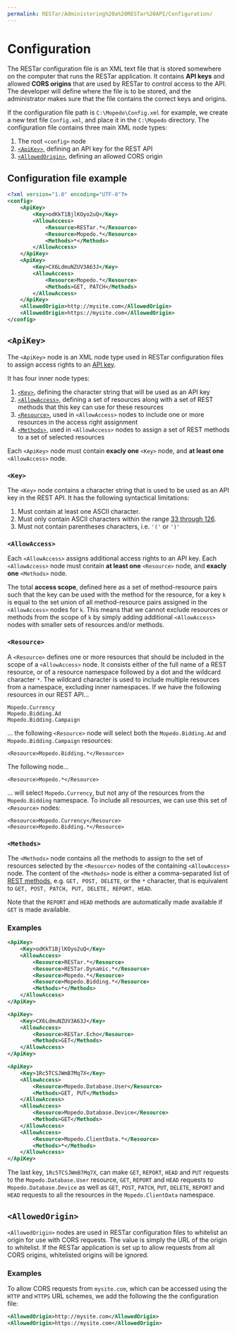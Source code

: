 ```yaml
---
permalink: RESTar/Administering%20a%20RESTar%20API/Configuration/
---
```


# Configuration

The RESTar configuration file is an XML text file that is stored somewhere on the computer that runs the RESTar application. It contains **API keys** and allowed **CORS origins** that are used by RESTar to control access to the API. The developer will define where the file is to be stored, and the administrator makes sure that the file contains the correct keys and origins.

If the configuration file path is `C:\Mopedo\Config.xml` for example, we create a new text file `Config.xml`, and place it in the `C:\Mopedo` directory. The configuration file contains three main XML node types:

1. The root `<config>` node
2. [`<ApiKey>`](#apikey), defining an API key for the REST API
3. [`<AllowedOrigin>`](#allowedorigin), defining an allowed CORS origin

## Configuration file example

```xml
<?xml version="1.0" encoding="UTF-8"?>
<config>
    <ApiKey>
        <Key>odKkT1BjlKOyo2uQ</Key>
        <AllowAccess>
            <Resource>RESTar.*</Resource>
            <Resource>Mopedo.*</Resource>
            <Methods>*</Methods>
        </AllowAccess>
    </ApiKey>
    <ApiKey>
        <Key>CX6LdmuNZUV3A63J</Key>
        <AllowAccess>
            <Resource>Mopedo.*</Resource>
            <Methods>GET, PATCH</Methods>
        </AllowAccess>
    </ApiKey>
    <AllowedOrigin>http://mysite.com</AllowedOrigin>
    <AllowedOrigin>https://mysite.com</AllowedOrigin>
</config>
```

## `<ApiKey>`

The `<ApiKey>` node is an XML node type used in RESTar configuration files to assign access rights to an [API key](../API%20keys).

It has four inner node types:

1. [`<Key>`](#key), defining the character string that will be used as an API key
2. [`<AllowAccess>`](#allowaccess), defining a set of resources along with a set of REST methods that this key can use for these resources
3. [`<Resource>`](#resource), used in `<AllowAccess>` nodes to include one or more resources in the access right assignment
4. [`<Methods>`](#methods), used in `<AllowAccess>` nodes to assign a set of REST methods to a set of selected resources

Each `<ApiKey>` node must contain **exacly one** `<Key>` node, and **at least one** `<AllowAccess>` node.

### `<Key>`

The `<Key>` node contains a character string that is used to be used as an API key in the REST API. It has the following syntactical limitations:

1. Must contain at least one ASCII character.
2. Must only contain ASCII characters within the range [33 through 126](https://ascii.cl/).
3. Must not contain parentheses characters, i.e. `'('` or `')'`

### `<AllowAccess>`

Each `<AllowAccess>` assigns additional access rights to an API key. Each `<AllowAccess>` node must contain **at least one** `<Resource>` node, and **exacly one** `<Methods>` node.

The total **access scope**, defined here as a set of method-resource pairs such that the key can be used with the method for the resource, for a key `k` is equal to the set union of all method-resource pairs assigned in the `<AllowAccess>` nodes for `k`. This means that we cannot exclude resources or methods from the scope of `k` by simply adding additional `<AllowAccess>` nodes with smaller sets of resources and/or methods.

### `<Resource>`

A `<Resource>` defines one or more resources that should be included in the scope of a `<AllowAccess>` node. It consists either of the full name of a REST resource, or of a resource namespace followed by a dot and the wildcard character `*`. The wildcard character is used to include multiple resources from a namespace, excluding inner namespaces. If we have the following resources in our REST API...

```
Mopedo.Currency
Mopedo.Bidding.Ad
Mopedo.Bidding.Campaign
```

... the following `<Resource>` node will select both the `Mopedo.Bidding.Ad` and `Mopedo.Bidding.Campaign` resources:

```
<Resource>Mopedo.Bidding.*</Resource>
```

The following node...

```
<Resource>Mopedo.*</Resource>
```

... will select `Mopedo.Currency`, but not any of the resources from the `Mopedo.Bidding` namespace. To include all resources, we can use this set of `<Resource>` nodes:

```
<Resource>Mopedo.Currency</Resource>
<Resource>Mopedo.Bidding.*</Resource>
```

### `<Methods>`

The `<Methods>` node contains all the methods to assign to the set of resources selected by the `<Resource>` nodes of the containing `<AllowAccess>` node. The content of the `<Methods>` node is either a comma-separated list of [REST methods](../../Consuming%20a%20RESTar%20API/Methods), e.g. `GET, POST, DELETE`, or the `*` character, that is equivalent to `GET, POST, PATCH, PUT, DELETE, REPORT, HEAD`.

Note that the `REPORT` and `HEAD` methods are automatically made available if `GET` is made available.

### Examples

```xml
<ApiKey>
    <Key>odKkT1BjlKOyo2uQ</Key>
    <AllowAccess>
        <Resource>RESTar.*</Resource>
        <Resource>RESTar.Dynamic.*</Resource>
        <Resource>Mopedo.*</Resource>
        <Resource>Mopedo.Bidding.*</Resource>
        <Methods>*</Methods>
    </AllowAccess>
</ApiKey>
```

```xml
<ApiKey>
    <Key>CX6LdmuNZUV3A63J</Key>
    <AllowAccess>
        <Resource>RESTar.Echo</Resource>
        <Methods>GET</Methods>
    </AllowAccess>
</ApiKey>
```

```xml
<ApiKey>
    <Key>1Rc5TCSJWmB7Mq7X</Key>
    <AllowAccess>
        <Resource>Mopedo.Database.User</Resource>
        <Methods>GET, PUT</Methods>
    </AllowAccess>
    <AllowAccess>
        <Resource>Mopedo.Database.Device</Resource>
        <Methods>GET</Methods>
    </AllowAccess>
    <AllowAccess>
        <Resource>Mopedo.ClientData.*</Resource>
        <Methods>*</Methods>
    </AllowAccess>
</ApiKey>
```

The last key, `1Rc5TCSJWmB7Mq7X`, can make `GET`, `REPORT`, `HEAD` and `PUT` requests to the `Mopedo.Database.User` resource, `GET`, `REPORT` and `HEAD` requests to `Mopedo.Database.Device` as well as `GET`, `POST`, `PATCH`, `PUT`, `DELETE`, `REPORT` and `HEAD` requests to all the resources in the `Mopedo.ClientData` namespace.

## `<AllowedOrigin>`

`<AllowedOrigin>` nodes are used in RESTar configuration files to whitelist an origin for use with CORS requests. The value is simply the URL of the origin to whitelist. If the RESTar application is set up to allow requests from all CORS origins, whitelisted origins will be ignored.

### Examples

To allow CORS requests from `mysite.com`, which can be accessed using the `HTTP` and `HTTPS` URL schemes, we add the following the the configuration file:

```xml
<AllowedOrigin>http://mysite.com</AllowedOrigin>
<AllowedOrigin>https://mysite.com</AllowedOrigin>
```
